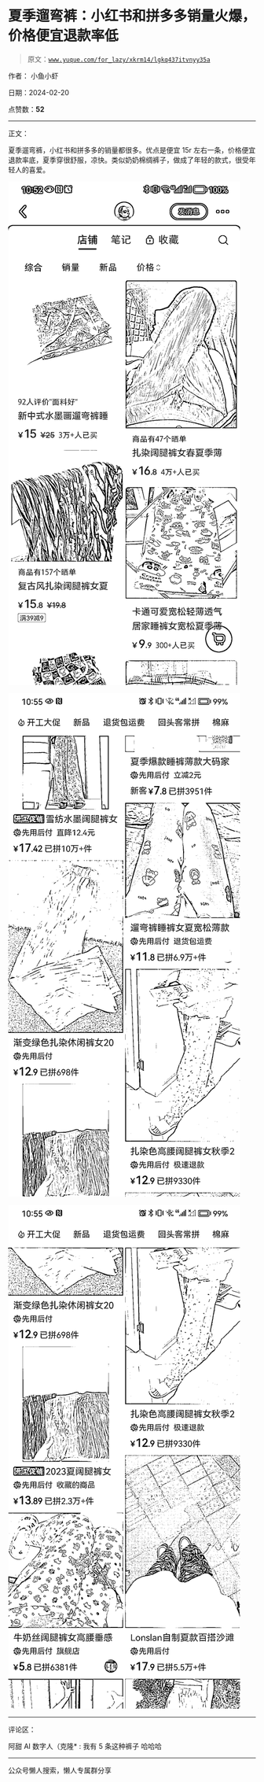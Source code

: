 # 夏季遛弯裤：小红书和拼多多销量火爆，价格便宜退款率低

> 原文：[`www.yuque.com/for_lazy/xkrm14/lgkq437itvnyy35a`](https://www.yuque.com/for_lazy/xkrm14/lgkq437itvnyy35a)

作者： 小鱼小虾

日期：2024-02-20

点赞数：**52**

* * *

正文：

夏季遛弯裤，小红书和拼多多的销量都很多。优点是便宜 15r 左右一条，价格便宜退款率底，夏季穿很舒服，凉快。类似奶奶棉绸裤子，做成了年轻的款式，很受年轻人的喜爱。

![](img/e1e465572e19f9e95bbfec132e5d83db.png)

![](img/84ba6f7c31d7a76ffbaa0757198a6e74.png)

![](img/dd826fb00c945bc4f4dbc209c6e690e8.png)

* * *

评论区：

阿甜 AI 数字人（克隆* : 我有 5 条这种裤子 哈哈哈

* * *

公众号懒人搜索，懒人专属群分享
